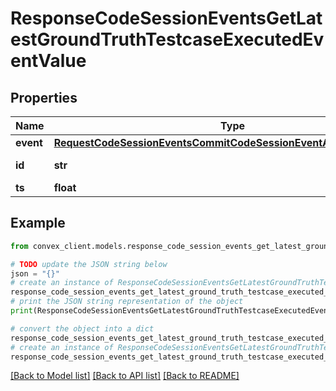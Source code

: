 # ResponseCodeSessionEventsGetLatestGroundTruthTestcaseExecutedEventValue


## Properties

Name | Type | Description | Notes
------------ | ------------- | ------------- | -------------
**event** | [**RequestCodeSessionEventsCommitCodeSessionEventArgsEventOneOf5**](RequestCodeSessionEventsCommitCodeSessionEventArgsEventOneOf5.md) |  | 
**id** | **str** | ID from table \&quot;codeSessionEvents\&quot; | 
**ts** | **float** |  | 

## Example

```python
from convex_client.models.response_code_session_events_get_latest_ground_truth_testcase_executed_event_value import ResponseCodeSessionEventsGetLatestGroundTruthTestcaseExecutedEventValue

# TODO update the JSON string below
json = "{}"
# create an instance of ResponseCodeSessionEventsGetLatestGroundTruthTestcaseExecutedEventValue from a JSON string
response_code_session_events_get_latest_ground_truth_testcase_executed_event_value_instance = ResponseCodeSessionEventsGetLatestGroundTruthTestcaseExecutedEventValue.from_json(json)
# print the JSON string representation of the object
print(ResponseCodeSessionEventsGetLatestGroundTruthTestcaseExecutedEventValue.to_json())

# convert the object into a dict
response_code_session_events_get_latest_ground_truth_testcase_executed_event_value_dict = response_code_session_events_get_latest_ground_truth_testcase_executed_event_value_instance.to_dict()
# create an instance of ResponseCodeSessionEventsGetLatestGroundTruthTestcaseExecutedEventValue from a dict
response_code_session_events_get_latest_ground_truth_testcase_executed_event_value_from_dict = ResponseCodeSessionEventsGetLatestGroundTruthTestcaseExecutedEventValue.from_dict(response_code_session_events_get_latest_ground_truth_testcase_executed_event_value_dict)
```
[[Back to Model list]](../README.md#documentation-for-models) [[Back to API list]](../README.md#documentation-for-api-endpoints) [[Back to README]](../README.md)


